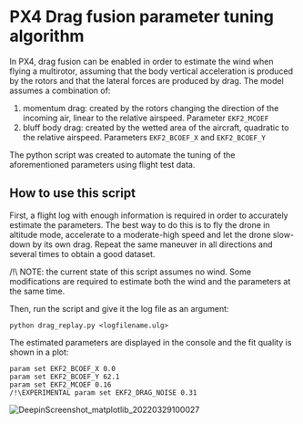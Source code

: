 # PX4 Drag fusion parameter tuning algorithm
In PX4, drag fusion can be enabled in order to estimate the wind when flying a multirotor, assuming that the body vertical acceleration is produced by the rotors and that the lateral forces are produced by drag.
The model assumes a combination of:
1. momentum drag: created by the rotors changing the direction of the incoming air, linear to the relative airspeed. Parameter `EKF2_MCOEF`
2. bluff body drag: created by the wetted area of the aircraft, quadratic to the relative airspeed. Parameters `EKF2_BCOEF_X` and `EKF2_BCOEF_Y`

The python script was created to automate the tuning of the aforementioned parameters using flight test data.

## How to use this script
First, a flight log with enough information is required in order to accurately estimate the parameters.
The best way to do this is to fly the drone in altitude mode, accelerate to a moderate-high speed and let the drone slow-down by its own drag.
Repeat the same maneuver in all directions and several times to obtain a good dataset.

/!\ NOTE: the current state of this script assumes no wind. Some modifications are required to estimate both the wind and the parameters at the same time.

Then, run the script and give it the log file as an argument:
```
python drag_replay.py <logfilename.ulg>
```

The estimated parameters are displayed in the console and the fit quality is shown in a plot:
```
param set EKF2_BCOEF_X 0.0
param set EKF2_BCOEF_Y 62.1
param set EKF2_MCOEF 0.16
/!\EXPERIMENTAL param set EKF2_DRAG_NOISE 0.31
```
![DeepinScreenshot_matplotlib_20220329100027](https://user-images.githubusercontent.com/14822839/160563024-efddd100-d7db-46f7-8676-cf4296e9f737.png)
